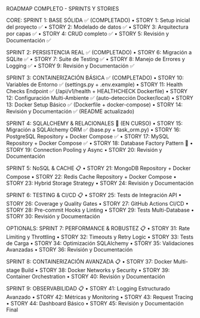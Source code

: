 ROADMAP COMPLETO - SPRINTS Y STORIES

CORE:
SPRINT 1: BASE SÓLIDA ✅ (COMPLETADO)
•	STORY 1: Setup inicial del proyecto ✅
•	STORY 2: Modelado de datos ✅
•	STORY 3: Arquitectura por capas ✅
•	STORY 4: CRUD completo ✅
•	STORY 5: Revisión y Documentación ✅

SPRINT 2: PERSISTENCIA REAL ✅ (COMPLETADO)
•	STORY 6: Migración a SQLite ✅
•	STORY 7: Suite de Testing ✅
•	STORY 8: Manejo de Errores y Logging ✅
•	STORY 9: Revisión y Documentación ✅

SPRINT 3: CONTAINERIZACIÓN BÁSICA ✅ (COMPLETADO)
•	STORY 10: Variables de Entorno ✅ (settings.py + .env.example)
•	STORY 11: Health Checks Endpoint ✅ (/api/v1/health + HEALTHCHECK Dockerfile)
•	STORY 12: Configuración Multi-Ambiente ✅ (auto-detección Docker/local)
•	STORY 13: Docker Setup Básico ✅ (Dockerfile + docker-compose)
•	STORY 14: Revisión y Documentación ✅ (README actualizado)

SPRINT 4: SQLALCHEMY & RELACIONALES 🔄 (EN CURSO)
•	STORY 15: Migración a SQLAlchemy ORM ✅ (base.py + task_orm.py)
•	STORY 16: PostgreSQL Repository + Docker Compose ✅
•	STORY 17: MySQL Repository + Docker Compose ✅
•	STORY 18: Database Factory Pattern 🔄
•	STORY 19: Connection Pooling y Async
•	STORY 20: Revisión y Documentación

SPRINT 5: NoSQL & CACHE 📋
•	STORY 21: MongoDB Repository + Docker Compose
•	STORY 22: Redis Cache Repository + Docker Compose
•	STORY 23: Hybrid Storage Strategy
•	STORY 24: Revisión y Documentación

SPRINT 6: TESTING & CI/CD 📋
•	STORY 25: Tests de Integración API
•	STORY 26: Coverage y Quality Gates
•	STORY 27: GitHub Actions CI/CD
•	STORY 28: Pre-commit Hooks y Linting
•	STORY 29: Tests Multi-Database
•	STORY 30: Revisión y Documentación


OPTIONALS:
SPRINT 7: PERFORMANCE & ROBUSTEZ 📋
•	STORY 31: Rate Limiting y Throttling
•	STORY 32: Timeouts y Retry Logic
•	STORY 33: Tests de Carga
•	STORY 34: Optimización SQLAlchemy
•	STORY 35: Validaciones Avanzadas
•	STORY 36: Revisión y Documentación

SPRINT 8: CONTAINERIZACIÓN AVANZADA 📋
•	STORY 37: Docker Multi-stage Build
•	STORY 38: Docker Networks y Security
•	STORY 39: Container Orchestration
•	STORY 40: Revisión y Documentación

SPRINT 9: OBSERVABILIDAD 📋
•	STORY 41: Logging Estructurado Avanzado
•	STORY 42: Métricas y Monitoring
•	STORY 43: Request Tracing
•	STORY 44: Dashboard Básico
•	STORY 45: Revisión y Documentación Final